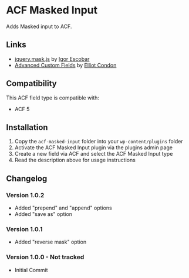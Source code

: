 # ACF Masked Input

Adds Masked input to ACF.

## Links

* [jquery.mask.js](https://github.com/igorescobar/jQuery-Mask-Plugin) by [Igor Escobar](https://github.com/igorescobar)
* [Advanced Custom Fields](https://www.advancedcustomfields.com/) by [Elliot Condon](https://github.com/elliotcondon)

## Compatibility

This ACF field type is compatible with:
* ACF 5

## Installation 

1. Copy the `acf-masked-input` folder into your `wp-content/plugins` folder
2. Activate the ACF Masked Input plugin via the plugins admin page
3. Create a new field via ACF and select the ACF Masked Input type
4. Read the description above for usage instructions

## Changelog

### Version 1.0.2
- Added "prepend" and "append" options
- Added "save as" option

### Version 1.0.1
- Added "reverse mask" option

### Version 1.0.0 - Not tracked
- Initial Commit
